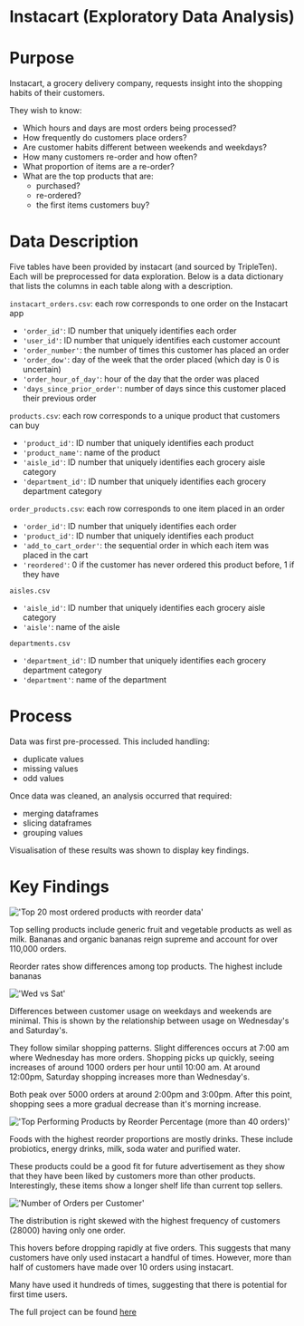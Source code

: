 # Instacart (Exploratory Data Analysis)

# Purpose

Instacart, a grocery delivery company, requests insight into the shopping habits of their customers. 

They wish to know:
- Which hours and days are most orders being processed?
- How frequently do customers place orders?
- Are customer habits different between weekends and weekdays?
- How many customers re-order and how often?
- What proportion of items are a re-order?
- What are the top products that are:
  - purchased?
  - re-ordered?
  - the first items customers buy?
 
# Data Description

Five tables have been provided by instacart (and sourced by TripleTen). Each will be preprocessed for data exploration. Below is a data dictionary that lists the columns in each table along with a description.

`instacart_orders.csv`: each row corresponds to one order on the Instacart app

- `'order_id'`: ID number that uniquely identifies each order
- `'user_id'`: ID number that uniquely identifies each customer account
- `'order_number'`: the number of times this customer has placed an order
- `'order_dow'`: day of the week that the order placed (which day is 0 is uncertain)
- `'order_hour_of_day'`: hour of the day that the order was placed
- `'days_since_prior_order'`: number of days since this customer placed their previous order
     
`products.csv`: each row corresponds to a unique product that customers can buy
- `'product_id'`: ID number that uniquely identifies each product
- `'product_name'`: name of the product
- `'aisle_id'`: ID number that uniquely identifies each grocery aisle category
- `'department_id'`: ID number that uniquely identifies each grocery department category

`order_products.csv`: each row corresponds to one item placed in an order
- `'order_id'`: ID number that uniquely identifies each order
- `'product_id'`: ID number that uniquely identifies each product
- `'add_to_cart_order'`: the sequential order in which each item was placed in the cart
- `'reordered'`: 0 if the customer has never ordered this product before, 1 if they have

`aisles.csv`
- `'aisle_id'`: ID number that uniquely identifies each grocery aisle category
- `'aisle'`: name of the aisle
    
`departments.csv`
- `'department_id'`: ID number that uniquely identifies each grocery department category
- `'department'`: name of the department

# Process

Data was first pre-processed. This included handling:
- duplicate values
- missing values
- odd values

Once data was cleaned, an analysis occurred that required:
- merging dataframes
- slicing dataframes
- grouping values

Visualisation of these results was shown to display key findings.

# Key Findings

!['Top 20 most ordered products with reorder data'](pics/total_orders_reorders.png)

Top selling products include generic fruit and vegetable products as well as milk. Bananas and organic bananas reign supreme and account for over 110,000 orders. 

Reorder rates show differences among top products. The highest include bananas 

!['Wed vs Sat'](pics/wednesday_vs_saturday.png)

Differences between customer usage on weekdays and weekends are minimal. This is shown by the relationship between usage on Wednesday's and Saturday's. 

They  follow similar shopping patterns. Slight differences occurs at 7:00 am where Wednesday has more orders. Shopping picks up quickly, seeing increases of around 1000 orders per hour until 10:00 am. At around 12:00pm, Saturday shopping increases more than Wednesday's. 

Both peak over 5000 orders at around 2:00pm and 3:00pm. After this point, shopping sees a more gradual decrease than it's morning increase.

!['Top Performing Products by Reorder Percentage (more than 40 orders)'](pics/proportion_of_reorders.png)

Foods with the highest reorder proportions are mostly drinks. These include probiotics, energy drinks, milk, soda water and purified water. 

These products could be a good fit for future advertisement as they show that they have been liked by customers more than other products. Interestingly, these items show a longer shelf life than current top sellers.

!['Number of Orders per Customer'](pics/orders_per_customer.png)

The distribution is right skewed with the highest frequency of customers (28000) having only one order. 

This hovers before dropping rapidly at five orders. This suggests that many customers have only used instacart a handful of times. However, more than half of customers have made over 10 orders using instacart.

Many have used it hundreds of times, suggesting that there is potential for first time users. 

The full project can be found [here](instacart.ipynb)
